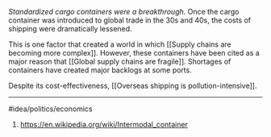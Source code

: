*Standardized cargo containers were a breakthrough.* Once the cargo container was introduced to global trade in the 30s and 40s, the costs of shipping were dramatically lessened. 

This is one factor that created a world in which [[Supply chains are becoming more complex]]. However, these containers have been cited as a major reason that [[Global supply chains are fragile]]. Shortages of containers have created major backlogs at some ports. 

Despite its cost-effectiveness, [[Overseas shipping is pollution-intensive]]. 

---
#idea/politics/economics 

1. https://en.wikipedia.org/wiki/Intermodal_container